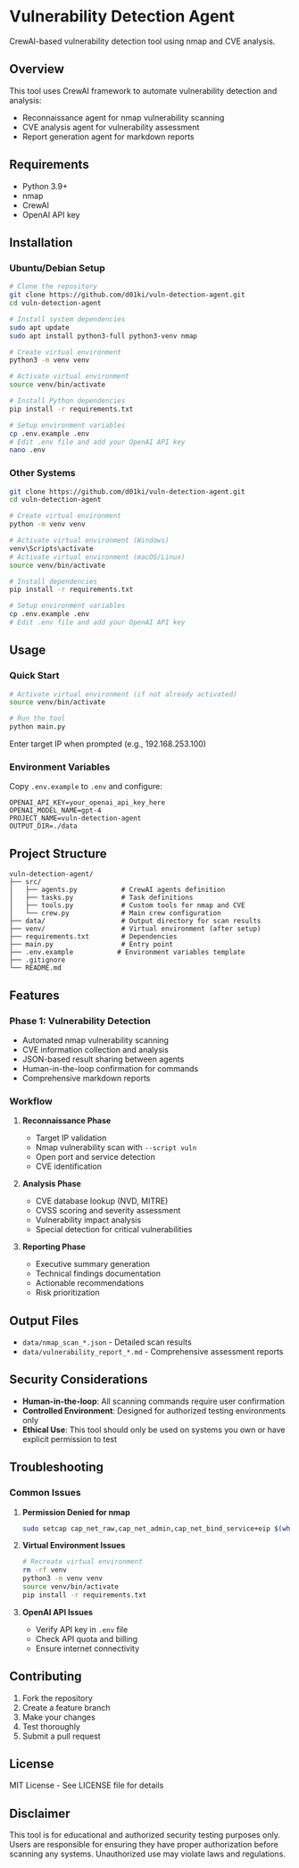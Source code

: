 # Vulnerability Detection Agent

CrewAI-based vulnerability detection tool using nmap and CVE analysis.

## Overview

This tool uses CrewAI framework to automate vulnerability detection and analysis:
- Reconnaissance agent for nmap vulnerability scanning
- CVE analysis agent for vulnerability assessment
- Report generation agent for markdown reports

## Requirements

- Python 3.9+
- nmap
- CrewAI
- OpenAI API key

## Installation

### Ubuntu/Debian Setup

```bash
# Clone the repository
git clone https://github.com/d01ki/vuln-detection-agent.git
cd vuln-detection-agent

# Install system dependencies
sudo apt update
sudo apt install python3-full python3-venv nmap

# Create virtual environment
python3 -m venv venv

# Activate virtual environment
source venv/bin/activate

# Install Python dependencies
pip install -r requirements.txt

# Setup environment variables
cp .env.example .env
# Edit .env file and add your OpenAI API key
nano .env
```

### Other Systems

```bash
git clone https://github.com/d01ki/vuln-detection-agent.git
cd vuln-detection-agent

# Create virtual environment
python -m venv venv

# Activate virtual environment (Windows)
venv\Scripts\activate
# Activate virtual environment (macOS/Linux)
source venv/bin/activate

# Install dependencies
pip install -r requirements.txt

# Setup environment variables
cp .env.example .env
# Edit .env file and add your OpenAI API key
```

## Usage

### Quick Start

```bash
# Activate virtual environment (if not already activated)
source venv/bin/activate

# Run the tool
python main.py
```

Enter target IP when prompted (e.g., 192.168.253.100)

### Environment Variables

Copy `.env.example` to `.env` and configure:

```env
OPENAI_API_KEY=your_openai_api_key_here
OPENAI_MODEL_NAME=gpt-4
PROJECT_NAME=vuln-detection-agent
OUTPUT_DIR=./data
```

## Project Structure

```
vuln-detection-agent/
├── src/
│   ├── agents.py           # CrewAI agents definition
│   ├── tasks.py            # Task definitions
│   ├── tools.py            # Custom tools for nmap and CVE
│   └── crew.py             # Main crew configuration
├── data/                   # Output directory for scan results
├── venv/                   # Virtual environment (after setup)
├── requirements.txt        # Dependencies
├── main.py                 # Entry point
├── .env.example           # Environment variables template
├── .gitignore
└── README.md
```

## Features

### Phase 1: Vulnerability Detection
- Automated nmap vulnerability scanning
- CVE information collection and analysis
- JSON-based result sharing between agents
- Human-in-the-loop confirmation for commands
- Comprehensive markdown reports

### Workflow

1. **Reconnaissance Phase**
   - Target IP validation
   - Nmap vulnerability scan with `--script vuln`
   - Open port and service detection
   - CVE identification

2. **Analysis Phase**
   - CVE database lookup (NVD, MITRE)
   - CVSS scoring and severity assessment
   - Vulnerability impact analysis
   - Special detection for critical vulnerabilities

3. **Reporting Phase**
   - Executive summary generation
   - Technical findings documentation
   - Actionable recommendations
   - Risk prioritization

## Output Files

- `data/nmap_scan_*.json` - Detailed scan results
- `data/vulnerability_report_*.md` - Comprehensive assessment reports

## Security Considerations

- **Human-in-the-loop**: All scanning commands require user confirmation
- **Controlled Environment**: Designed for authorized testing environments only
- **Ethical Use**: This tool should only be used on systems you own or have explicit permission to test

## Troubleshooting

### Common Issues

1. **Permission Denied for nmap**
   ```bash
   sudo setcap cap_net_raw,cap_net_admin,cap_net_bind_service+eip $(which nmap)
   ```

2. **Virtual Environment Issues**
   ```bash
   # Recreate virtual environment
   rm -rf venv
   python3 -m venv venv
   source venv/bin/activate
   pip install -r requirements.txt
   ```

3. **OpenAI API Issues**
   - Verify API key in `.env` file
   - Check API quota and billing
   - Ensure internet connectivity

## Contributing

1. Fork the repository
2. Create a feature branch
3. Make your changes
4. Test thoroughly
5. Submit a pull request

## License

MIT License - See LICENSE file for details

## Disclaimer

This tool is for educational and authorized security testing purposes only. Users are responsible for ensuring they have proper authorization before scanning any systems. Unauthorized use may violate laws and regulations.
